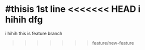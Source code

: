 #thisis 1st line
<<<<<<< HEAD
 i hihih dfg
=======
 i hihih
this is feature branch
>>>>>>> feature/new-feature
